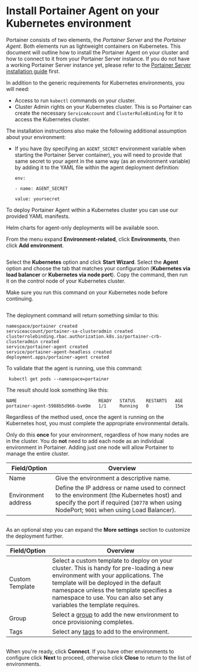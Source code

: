 # Install Portainer Agent on your Kubernetes environment

Portainer consists of two elements, the _Portainer Server_ and the _Portainer Agent_. Both elements run as lightweight containers on Kubernetes. This document will outline how to install the Portainer Agent on your cluster and how to connect to it from your Portainer Server instance. If you do not have a working Portainer Server instance yet, please refer to the [Portainer Server installation guide](../../../../start/install/server/kubernetes/baremetal.md) first.

In addition to the generic requirements for Kubernetes environments, you will need:

* Access to run `kubectl` commands on your cluster.
* Cluster Admin rights on your Kubernetes cluster. This is so Portainer can create the necessary `ServiceAccount` and `ClusterRoleBinding` for it to access the Kubernetes cluster.

The installation instructions also make the following additional assumption about your environment:

*   If you have (by specifying an `AGENT_SECRET` environment variable when starting the Portainer Server container), you will need to provide that same secret to your agent in the same way (as an environment variable) by adding it to the YAML file within the agent deployment definition:

    `env:`

    &#x20; `- name: AGENT_SECRET`

    &#x20;   `value: yoursecret`

To deploy Portainer Agent within a Kubernetes cluster you can use our provided YAML manifests.


Helm charts for agent-only deployments will be available soon.


From the menu expand **Environment-related**, click **Environments**, then click **Add environment**.

<figure><img src="../../../../.gitbook/assets/2.22-environments-add.gif" alt=""><figcaption></figcaption></figure>

Select the **Kubernetes** option and click **Start Wizard**. Select the **Agent** option and choose the tab that matches your configuration (**Kubernetes via load balancer** or **Kubernetes via node port**). Copy the command, then run it on the control node of your Kubernetes cluster.


Make sure you run this command on your Kubernetes node before continuing.


<figure><img src="../../../../.gitbook/assets/2.18-environments-add-k8s-agent-command.png" alt=""><figcaption></figcaption></figure>

The deployment command will return something similar to this:

```
namespace/portainer created
serviceaccount/portainer-sa-clusteradmin created
clusterrolebinding.rbac.authorization.k8s.io/portainer-crb-clusteradmin created
service/portainer-agent created
service/portainer-agent-headless created
deployment.apps/portainer-agent created
```

To validate that the agent is running, use this command:

```
 kubectl get pods --namespace=portainer
```

The result should look something like this:

```
NAME                               READY   STATUS    RESTARTS   AGE
portainer-agent-5988b5d966-bvm9m   1/1     Running   0          15m
```

Regardless of the method used, once the agent is running on the Kubernetes host, you must complete the appropriate environmental details.


Only do this **once** for your environment, regardless of how many nodes are in the cluster. You do **not** need to add each node as an individual environment in Portainer. Adding just one node will allow Portainer to manage the entire cluster.


| Field/Option        | Overview                                                                                                                                                                                |
| ------------------- | --------------------------------------------------------------------------------------------------------------------------------------------------------------------------------------- |
| Name                | Give the environment a descriptive name.                                                                                                                                                |
| Environment address | Define the IP address or name used to connect to the environment (the Kubernetes host) and specify the port if required (`30778` when using NodePort; `9001` when using Load Balancer). |

<figure><img src="../../../../.gitbook/assets/2.15-k8s_env_url.png" alt=""><figcaption></figcaption></figure>

As an optional step you can expand the **More settings** section to customize the deployment further.

| Field/Option    | Overview                                                                                                                                                                                                                                                                                   |
| --------------- | ------------------------------------------------------------------------------------------------------------------------------------------------------------------------------------------------------------------------------------------------------------------------------------------ |
| Custom Template | Select a custom template to deploy on your cluster. This is handy for pre-loading a new environment with your applications. The template will be deployed in the default namespace unless the template specifies a namespace to use. You can also set any variables the template requires. |
| Group           | Select a [group](../../groups.md) to add the new environment to once provisioning completes.                                                                                                                                                                                               |
| Tags            | Select any [tags](../../tags.md) to add to the environment.                                                                                                                                                                                                                                |

<figure><img src="../../../../.gitbook/assets/2.19-environments-create-microk8s-moresettings.png" alt=""><figcaption></figcaption></figure>

When you're ready, click **Connect**. If you have other environments to configure click **Next** to proceed, otherwise click **Close** to return to the list of environments.
